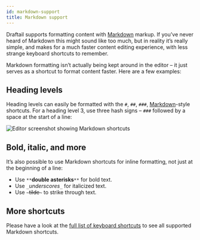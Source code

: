 ```yaml
---
id: markdown-support
title: Markdown support
---
```


Draftail supports formatting content with [Markdown](https://en.wikipedia.org/wiki/Markdown) markup. If you’ve never heard of Markdown this might sound like too much, but in reality it’s really simple, and makes for a much faster content editing experience, with less strange keyboard shortcuts to remember.

Markdown formatting isn’t actually being kept around in the editor – it just serves as a shortcut to format content faster. Here are a few examples:

## Heading levels

Heading levels can easily be formatted with the `#`, `##`, `###`, [Markdown](https://en.wikipedia.org/wiki/Markdown)-style shortcuts. For a heading level 3, use three hash signs – `###` followed by a space at the start of a line:

![Editor screenshot showing Markdown shortcuts](/img/user-guide/markdown-shortcuts.gif)

## Bold, italic, and more

It’s also possible to use Markdown shortcuts for inline formatting, not just at the beginning of a line:

- Use `**`**double asterisks**`**` for bold text.
- Use `_`_underscores_`_` for italicized text.
- Use `~`~~tilde~~`~` to strike through text.

## More shortcuts

Please have a look at the [full list of keyboard shortcuts](KeyboardShortcuts.md) to see all supported Markdown shortcuts.
